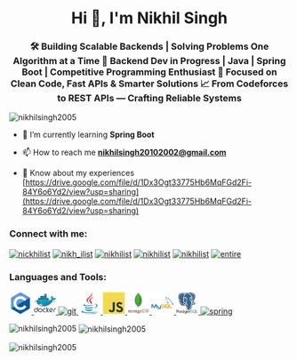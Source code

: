 <h1 align="center">Hi 👋, I'm Nikhil Singh</h1>
<h3 align="center">🛠️ Building Scalable Backends | Solving Problems One Algorithm at a Time 🚀 Backend Dev in Progress | Java | Spring Boot | Competitive Programming Enthusiast 🎯 Focused on Clean Code, Fast APIs & Smarter Solutions 📈 From Codeforces to REST APIs — Crafting Reliable Systems</h3>

<p align="left"> <img src="https://komarev.com/ghpvc/?username=nikhilsingh2005&label=Profile%20views&color=0e75b6&style=flat" alt="nikhilsingh2005" /> </p>

- 🌱 I’m currently learning **Spring Boot**

- 📫 How to reach me **nikhilsingh20102002@gmail.com**

- 📄 Know about my experiences [https://drive.google.com/file/d/1Dx3Ogt33775Hb6MqFGd2Fi-84Y6o6Yd2/view?usp=sharing](https://drive.google.com/file/d/1Dx3Ogt33775Hb6MqFGd2Fi-84Y6o6Yd2/view?usp=sharing)

<h3 align="left">Connect with me:</h3>
<p align="left">
<a href="https://linkedin.com/in/nickhilist" target="blank"><img align="center" src="https://raw.githubusercontent.com/rahuldkjain/github-profile-readme-generator/master/src/images/icons/Social/linked-in-alt.svg" alt="nickhilist" height="30" width="40" /></a>
<a href="https://instagram.com/nikh_ilist" target="blank"><img align="center" src="https://raw.githubusercontent.com/rahuldkjain/github-profile-readme-generator/master/src/images/icons/Social/instagram.svg" alt="nikh_ilist" height="30" width="40" /></a>
<a href="https://www.codechef.com/users/nikhilist" target="blank"><img align="center" src="https://cdn.jsdelivr.net/npm/simple-icons@3.1.0/icons/codechef.svg" alt="nikhilist" height="30" width="40" /></a>
<a href="https://codeforces.com/profile/nikhilist" target="blank"><img align="center" src="https://raw.githubusercontent.com/rahuldkjain/github-profile-readme-generator/master/src/images/icons/Social/codeforces.svg" alt="nikhilist" height="30" width="40" /></a>
<a href="https://www.leetcode.com/nikhilist" target="blank"><img align="center" src="https://raw.githubusercontent.com/rahuldkjain/github-profile-readme-generator/master/src/images/icons/Social/leet-code.svg" alt="nikhilist" height="30" width="40" /></a>
<a href="https://auth.geeksforgeeks.org/user/entire" target="blank"><img align="center" src="https://raw.githubusercontent.com/rahuldkjain/github-profile-readme-generator/master/src/images/icons/Social/geeks-for-geeks.svg" alt="entire" height="30" width="40" /></a>
</p>

<h3 align="left">Languages and Tools:</h3>
<p align="left"> <a href="https://www.cprogramming.com/" target="_blank" rel="noreferrer"> <img src="https://raw.githubusercontent.com/devicons/devicon/master/icons/c/c-original.svg" alt="c" width="40" height="40"/> </a> <a href="https://www.docker.com/" target="_blank" rel="noreferrer"> <img src="https://raw.githubusercontent.com/devicons/devicon/master/icons/docker/docker-original-wordmark.svg" alt="docker" width="40" height="40"/> </a> <a href="https://git-scm.com/" target="_blank" rel="noreferrer"> <img src="https://www.vectorlogo.zone/logos/git-scm/git-scm-icon.svg" alt="git" width="40" height="40"/> </a> <a href="https://www.java.com" target="_blank" rel="noreferrer"> <img src="https://raw.githubusercontent.com/devicons/devicon/master/icons/java/java-original.svg" alt="java" width="40" height="40"/> </a> <a href="https://developer.mozilla.org/en-US/docs/Web/JavaScript" target="_blank" rel="noreferrer"> <img src="https://raw.githubusercontent.com/devicons/devicon/master/icons/javascript/javascript-original.svg" alt="javascript" width="40" height="40"/> </a> <a href="https://www.mongodb.com/" target="_blank" rel="noreferrer"> <img src="https://raw.githubusercontent.com/devicons/devicon/master/icons/mongodb/mongodb-original-wordmark.svg" alt="mongodb" width="40" height="40"/> </a> <a href="https://www.mysql.com/" target="_blank" rel="noreferrer"> <img src="https://raw.githubusercontent.com/devicons/devicon/master/icons/mysql/mysql-original-wordmark.svg" alt="mysql" width="40" height="40"/> </a> <a href="https://www.postgresql.org" target="_blank" rel="noreferrer"> <img src="https://raw.githubusercontent.com/devicons/devicon/master/icons/postgresql/postgresql-original-wordmark.svg" alt="postgresql" width="40" height="40"/> </a> <a href="https://spring.io/" target="_blank" rel="noreferrer"> <img src="https://www.vectorlogo.zone/logos/springio/springio-icon.svg" alt="spring" width="40" height="40"/> </a> </p>

<p><img align="left" src="https://github-readme-stats.vercel.app/api/top-langs?username=nikhilsingh2005&show_icons=true&locale=en&layout=compact" alt="nikhilsingh2005" /></p>

<p>&nbsp;<img align="center" src="https://github-readme-stats.vercel.app/api?username=nikhilsingh2005&show_icons=true&locale=en" alt="nikhilsingh2005" /></p>

<p><img align="center" src="https://github-readme-streak-stats.herokuapp.com/?user=nikhilsingh2005&" alt="nikhilsingh2005" /></p>
